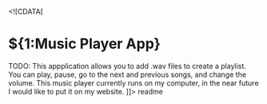 
  <content><![CDATA[
# ${1:Music Player App}
TODO: This appplication allows you to add .wav files to create a playlist. You can play, pause, go to the next and previous songs, and change the volume. This music player currently runs on my computer, in the near future I would like to put it on my website. 
]]></content>
  <tabTrigger>readme</tabTrigger>

